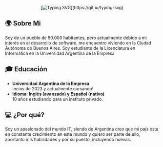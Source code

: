 <div align="center">

[![Typing SVG](https://readme-typing-svg.demolab.com?font=Jersey+15&size=30&pause=1000&color=42C3B4&background=9D56FF00&center=true&vCenter=true&repeat=false&random=false&width=435&lines=Hello!+Welcome+to+my+GitHub+page.)](https://git.io/typing-svg)  

<div align="left">


## 🌍 Sobre Mi
Soy de un pueblo de 50.000 habitantes, pero actualmente debido a mi interés en el desarrollo de software, me encuentro viviendo en la Ciudad Autónoma de Buenos Aires. Soy estudiante de la Licenciatura en Informática en la Universidad Argentina de la Empresa

## 🎓 Educación
- **Universidad Argentina de la Empresa**  
  Incios de 2023 y actualmente cursando!
- **Idioma: Inglés (avanzado) y Español (nativo)**  
  10 años estudiando para un instituto privado.


## 💻 ¿Por qué?
Soy un apasionado del mundo IT, siendo de Argentina creo que mi país esta en constante crecimiento en este mundo y quiero ser parte de ello, aportanto mis habilidades y por su puesto, incluyendo nuevas.



